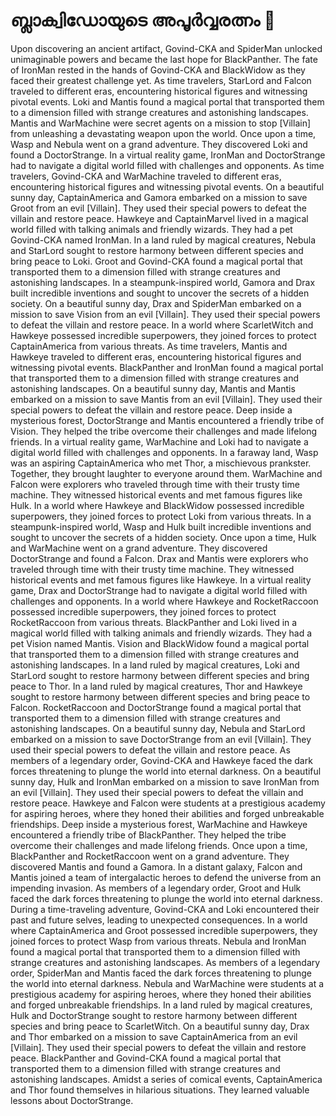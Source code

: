 # ബ്ലാക്വിഡോയുടെ അപൂർവ്വരത്നം :gem:

Upon discovering an ancient artifact, Govind-CKA and SpiderMan unlocked unimaginable powers and became the last hope for BlackPanther.
The fate of IronMan rested in the hands of Govind-CKA and BlackWidow as they faced their greatest challenge yet.
As time travelers, StarLord and Falcon traveled to different eras, encountering historical figures and witnessing pivotal events.
Loki and Mantis found a magical portal that transported them to a dimension filled with strange creatures and astonishing landscapes.
Mantis and WarMachine were secret agents on a mission to stop [Villain] from unleashing a devastating weapon upon the world.
Once upon a time, Wasp and Nebula went on a grand adventure. They discovered Loki and found a DoctorStrange.
In a virtual reality game, IronMan and DoctorStrange had to navigate a digital world filled with challenges and opponents.
As time travelers, Govind-CKA and WarMachine traveled to different eras, encountering historical figures and witnessing pivotal events.
On a beautiful sunny day, CaptainAmerica and Gamora embarked on a mission to save Groot from an evil [Villain]. They used their special powers to defeat the villain and restore peace.
Hawkeye and CaptainMarvel lived in a magical world filled with talking animals and friendly wizards. They had a pet Govind-CKA named IronMan.
In a land ruled by magical creatures, Nebula and StarLord sought to restore harmony between different species and bring peace to Loki.
Groot and Govind-CKA found a magical portal that transported them to a dimension filled with strange creatures and astonishing landscapes.
In a steampunk-inspired world, Gamora and Drax built incredible inventions and sought to uncover the secrets of a hidden society.
On a beautiful sunny day, Drax and SpiderMan embarked on a mission to save Vision from an evil [Villain]. They used their special powers to defeat the villain and restore peace.
In a world where ScarletWitch and Hawkeye possessed incredible superpowers, they joined forces to protect CaptainAmerica from various threats.
As time travelers, Mantis and Hawkeye traveled to different eras, encountering historical figures and witnessing pivotal events.
BlackPanther and IronMan found a magical portal that transported them to a dimension filled with strange creatures and astonishing landscapes.
On a beautiful sunny day, Mantis and Mantis embarked on a mission to save Mantis from an evil [Villain]. They used their special powers to defeat the villain and restore peace.
Deep inside a mysterious forest, DoctorStrange and Mantis encountered a friendly tribe of Vision. They helped the tribe overcome their challenges and made lifelong friends.
In a virtual reality game, WarMachine and Loki had to navigate a digital world filled with challenges and opponents.
In a faraway land, Wasp was an aspiring CaptainAmerica who met Thor, a mischievous prankster. Together, they brought laughter to everyone around them.
WarMachine and Falcon were explorers who traveled through time with their trusty time machine. They witnessed historical events and met famous figures like Hulk.
In a world where Hawkeye and BlackWidow possessed incredible superpowers, they joined forces to protect Loki from various threats.
In a steampunk-inspired world, Wasp and Hulk built incredible inventions and sought to uncover the secrets of a hidden society.
Once upon a time, Hulk and WarMachine went on a grand adventure. They discovered DoctorStrange and found a Falcon.
Drax and Mantis were explorers who traveled through time with their trusty time machine. They witnessed historical events and met famous figures like Hawkeye.
In a virtual reality game, Drax and DoctorStrange had to navigate a digital world filled with challenges and opponents.
In a world where Hawkeye and RocketRaccoon possessed incredible superpowers, they joined forces to protect RocketRaccoon from various threats.
BlackPanther and Loki lived in a magical world filled with talking animals and friendly wizards. They had a pet Vision named Mantis.
Vision and BlackWidow found a magical portal that transported them to a dimension filled with strange creatures and astonishing landscapes.
In a land ruled by magical creatures, Loki and StarLord sought to restore harmony between different species and bring peace to Thor.
In a land ruled by magical creatures, Thor and Hawkeye sought to restore harmony between different species and bring peace to Falcon.
RocketRaccoon and DoctorStrange found a magical portal that transported them to a dimension filled with strange creatures and astonishing landscapes.
On a beautiful sunny day, Nebula and StarLord embarked on a mission to save DoctorStrange from an evil [Villain]. They used their special powers to defeat the villain and restore peace.
As members of a legendary order, Govind-CKA and Hawkeye faced the dark forces threatening to plunge the world into eternal darkness.
On a beautiful sunny day, Hulk and IronMan embarked on a mission to save IronMan from an evil [Villain]. They used their special powers to defeat the villain and restore peace.
Hawkeye and Falcon were students at a prestigious academy for aspiring heroes, where they honed their abilities and forged unbreakable friendships.
Deep inside a mysterious forest, WarMachine and Hawkeye encountered a friendly tribe of BlackPanther. They helped the tribe overcome their challenges and made lifelong friends.
Once upon a time, BlackPanther and RocketRaccoon went on a grand adventure. They discovered Mantis and found a Gamora.
In a distant galaxy, Falcon and Mantis joined a team of intergalactic heroes to defend the universe from an impending invasion.
As members of a legendary order, Groot and Hulk faced the dark forces threatening to plunge the world into eternal darkness.
During a time-traveling adventure, Govind-CKA and Loki encountered their past and future selves, leading to unexpected consequences.
In a world where CaptainAmerica and Groot possessed incredible superpowers, they joined forces to protect Wasp from various threats.
Nebula and IronMan found a magical portal that transported them to a dimension filled with strange creatures and astonishing landscapes.
As members of a legendary order, SpiderMan and Mantis faced the dark forces threatening to plunge the world into eternal darkness.
Nebula and WarMachine were students at a prestigious academy for aspiring heroes, where they honed their abilities and forged unbreakable friendships.
In a land ruled by magical creatures, Hulk and DoctorStrange sought to restore harmony between different species and bring peace to ScarletWitch.
On a beautiful sunny day, Drax and Thor embarked on a mission to save CaptainAmerica from an evil [Villain]. They used their special powers to defeat the villain and restore peace.
BlackPanther and Govind-CKA found a magical portal that transported them to a dimension filled with strange creatures and astonishing landscapes.
Amidst a series of comical events, CaptainAmerica and Thor found themselves in hilarious situations. They learned valuable lessons about DoctorStrange.